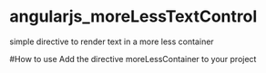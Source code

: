 # angularjs_moreLessTextControl
simple directive to render text in a more  less container

#How to use
Add the directive moreLessContainer to your project 
